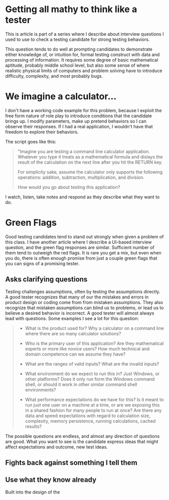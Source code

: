 Getting all mathy to think like a tester
========================================
This is article is part of a series where I describe
about interview questions I used to use to
check a testing candidate for strong testing
behaviors.

This question tends to do well at prompting candidates
to demonstrate either knowledge of, or intuition
for, formal testing construct with data
and processing of information. It requires some
degree of basic mathematical aptitude, probably
middle school level, but also some sense of where
realistic physical limits of computers and
problem solving have to introduce difficulty,
complexity, and most probably bugs.

We imagine a calculator...
========================================
I don't have a working code example for this
problem, because I exploit the free form
nature of role play to introduce conditions
that the candidate brings up. I modify parameters,
make up pretend behaviors so I can observe
their responses. If I had a real application, I
wouldn't have that freedom to explore their
behaviors.

The script goes like this:

> "Imagine you are testing a command line
> calculator application. Whatever you
> type it treats as a mathematical formula
> and dislays the result of the calculation
> on the next line after you hit the RETURN key.
>
> For simplicity sake, assume the calculator
> only supports the following operations:
> addition, subtraction, multiplication, and division.
>
> How would you go about testing this application?

I watch, listen, take notes and respond as they
describe what they want to do.

Green Flags
========================================
Good testing candidates tend to stand out strongly
when given a problem of this class. I have another
article where I describe a UI-based interview
question, and the green flag responses are similar. Sufficient
number of them tend to outweigh the red flags. It
is rare you get a mix, but even when you do, there
is often enough promise from just a couple
green flags that you can signs of a promising tester.

Asks clarifying questions
-----------------------------------------
Testing challenges assumptions, often by testing the
assumptions directly. A good tester recognizes that
many of our the mistakes and errors in product
design or coding come from from mistaken assumptions.
They also recognize that mistaken assumptions can
blind us to problems, or lead us to believe a desired
behavior is incorrect. A good tester will almost
always lead with questions. Some examples I see a lot
for this question:

>- What is the product used for? Why a calculator on a command
> line where there are so many calculator solutions?
>
>- Who is the primary user of this application? Are they mathematical experts
> or more like novice users? How much technical and domain
> competence can we assume they have?
>  
>- What are the ranges of valid inputs? What are the invalid inputs?
>
>- What environment do we expect to run this in? Just Windows,
> or other platforms? Does it only run form the Windows
> command shell, or should it work in other similar command
> shell environments?
>
>- What performance expectations do we have for this? Is it meant
> to run just one user on a machine at a time, or are we exposing
> this in a shared fashion for many people to run at once? Are there
> any data and speed expectations with regard to calculation size,
> complexity, memory persistence, running calculations, cached results?

The possible questions are endless, and almost any direction of questions
are good. What you want to see is the candidate express ideas
that might affect expectations and outcome, new test ideas.

Fights back against something I tell them
-----------------------------------------


Use what they know already
-----------------------------------------
Built into the design of the
